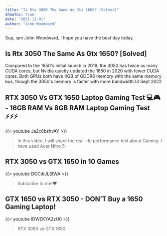 ```yaml
---
title: "Is Rtx 3050 The Same As Gtx 1650? [Solved]"
ShowToc: true 
date: "2021-11-01"
author: "John Woodward" 
---
```


Sup, iam John Woodward, I hope you have the best day today.
## Is Rtx 3050 The Same As Gtx 1650? [Solved]
Compared to the 1650's initial launch in 2019, the 3050 has twice as many CUDA cores, but Nvidia quietly updated the 1650 in 2020 with fewer CUDA cores. Both GPUs both have 4GB of GDDR6 memory with the same memory bus, though the 3050's memory is faster with more bandwidth.13 Sept 2022

## RTX 3050 Vs GTX 1650 Laptop Gaming Test 💻🎮 - 16GB RAM Vs 8GB RAM Laptop Gaming Test  ⚡⚡⚡
{{< youtube Ja2c8bzhvAY >}}
>In this video, I will share the real-life performance test about Gaming. I have used Acer Nitro 5 

## RTX 3050 vs GTX 1650 in 10 Games
{{< youtube DGCdiJLSIWA >}}
>Subscribe to me!❤ 

## GTX 1650 vs RTX 3050 - DON’T Buy a 1650 Gaming Laptop!
{{< youtube lDWEKYA2zU0 >}}
>RTX 3050 vs GTX 1650

